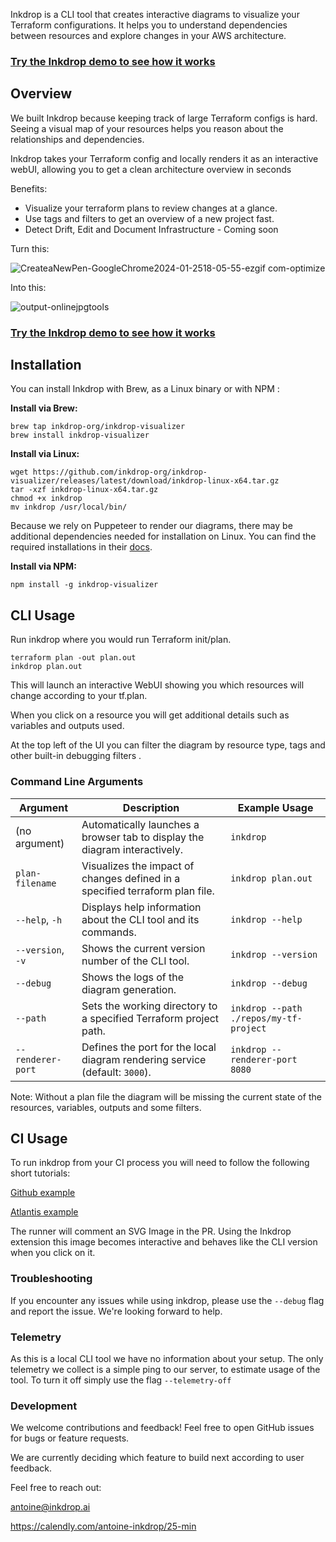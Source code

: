 Inkdrop is a CLI tool that creates interactive diagrams to visualize your Terraform configurations. It helps you to understand dependencies between resources and explore changes in your AWS architecture.

### [Try the Inkdrop demo to see how it works](https://demo.inkdrop.ai/)

## Overview
We built Inkdrop because keeping track of large Terraform configs is hard. Seeing a visual map of your resources helps you reason about the relationships and dependencies.

Inkdrop takes your Terraform config and locally renders it as an interactive webUI, allowing you to get a clean architecture overview in seconds

Benefits:
- Visualize your terraform plans to review changes at a glance.
- Use tags and filters to get an overview of a new project fast.
- Detect Drift, Edit and Document Infrastructure - Coming soon

Turn this:

![CreateaNewPen-GoogleChrome2024-01-2518-05-55-ezgif com-optimize](https://github.com/inkdrop-org/inkdrop-visualizer/assets/86591160/073fbeb8-d67c-449d-adce-3426bddc9276)

Into this:

![output-onlinejpgtools](https://github.com/inkdrop-org/inkdrop-visualizer/assets/86591160/38eaae22-9d68-430c-99ab-a2d2dd49085c)

### [Try the Inkdrop demo to see how it works](https://demo.inkdrop.ai/)

## Installation
You can install Inkdrop with Brew, as a Linux binary or with NPM :

**Install via Brew:**

```
brew tap inkdrop-org/inkdrop-visualizer
brew install inkdrop-visualizer
```
**Install via Linux:**

```
wget https://github.com/inkdrop-org/inkdrop-visualizer/releases/latest/download/inkdrop-linux-x64.tar.gz
tar -xzf inkdrop-linux-x64.tar.gz
chmod +x inkdrop
mv inkdrop /usr/local/bin/
```
Because we rely on Puppeteer to render our diagrams, there may be additional dependencies needed for installation on Linux. You can find the required installations in their [docs](https://pptr.dev/troubleshooting#chrome-doesnt-launch-on-linux).

**Install via NPM:**

```
npm install -g inkdrop-visualizer
```
## CLI Usage
Run inkdrop where you would run Terraform init/plan.
```
terraform plan -out plan.out
inkdrop plan.out
```
This will launch an interactive WebUI showing you which resources will change according to your tf.plan.

When you click on a resource you will get additional details such as variables and outputs used. 

At the top left of the UI you can filter the diagram by resource type, tags and other built-in debugging filters . 

### Command Line Arguments

| Argument           | Description                                                           | Example Usage                              |
|--------------------|-----------------------------------------------------------------------|--------------------------------------------|
| (no argument)      | Automatically launches a browser tab to display the diagram interactively.| `inkdrop`                              |
| `plan-filename`   | Visualizes the impact of changes defined in a specified terraform plan file. | `inkdrop plan.out`                  |
| `--help`, `-h`     | Displays help information about the CLI tool and its commands.        | `inkdrop --help`                           |
| `--version`, `-v`  | Shows the current version number of the CLI tool.                     | `inkdrop --version`                        |
| `--debug`          | Shows the logs of the diagram generation.                             | `inkdrop --debug`                          |
| `--path`           | Sets the working directory to a specified Terraform project path.     | `inkdrop --path ./repos/my-tf-project`     |
| `--renderer-port`  | Defines the port for the local diagram rendering service (default: `3000`). | `inkdrop --renderer-port 8080`       |

Note: Without a plan file the diagram will be missing the current state of the resources, variables, outputs and some filters.

## CI Usage

To run inkdrop from your CI process you will need to follow the following short tutorials: 

[Github example](/github-action-integration)

[Atlantis example](/atlantis-integration)

The runner will comment an SVG Image in the PR. Using the Inkdrop extension this image becomes interactive and behaves like the CLI version when you click on it.

### Troubleshooting

If you encounter any issues while using inkdrop, please use the `--debug` flag and report the issue. We're looking forward to help.

### Telemetry
As this is a local CLI tool we have no information about your setup. The only telemetry we collect is a simple ping to our server, to estimate usage of the tool. 
To turn it off simply use the flag `--telemetry-off`

### Development
We welcome contributions and feedback! Feel free to open GitHub issues for bugs or feature requests.

We are currently deciding which feature to build next according to user feedback.

Feel free to reach out:

antoine@inkdrop.ai

https://calendly.com/antoine-inkdrop/25-min
